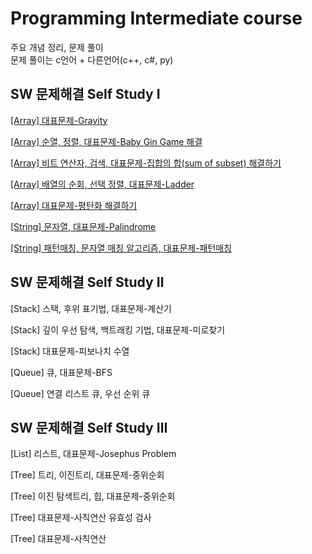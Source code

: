 # Programming Intermediate course 
주요 개념 정리, 문제 풀이    
문제 풀이는 c언어 + 다른언어(c++, c#, py)    

## SW 문제해결 Self Study Ⅰ

[[Array] 대표문제-Gravity](https://github.com/rosmontisu/SW_expert_academy/blob/main/self_study_book_1/1_array_gravity.md)

[[Array] 순열, 정렬, 대표문제-Baby Gin Game 해결](https://github.com/rosmontisu/SW_expert_academy/blob/main/self_study_book_1/2_baby_gin_game.md)

[[Array] 비트 연산자, 검색, 대표문제-집합의 합(sum of subset) 해결하기]()

[[Array] 배열의 순회, 선택 정렬, 대표문제-Ladder]()

[[Array] 대표문제-평탄화 해결하기]()

[[String] 문자열, 대표문제-Palindrome]()

[[String] 패턴매칭, 문자열 매칭 알고리즘, 대표문제-패턴매칭]()


## SW 문제해결 Self Study Ⅱ

[Stack] 스택, 후위 표기법, 대표문제-계산기

[Stack] 깊이 우선 탐색, 백트래킹 기법, 대표문제-미로찾기

[Stack] 대표문제-피보나치 수열

[Queue] 큐, 대표문제-BFS

[Queue] 연결 리스트 큐, 우선 순위 큐


## SW 문제해결 Self Study Ⅲ

[List] 리스트, 대표문제-Josephus Problem

[Tree] 트리, 이진트리, 대표문제-중위순회

[Tree] 이진 탐색트리, 힙, 대표문제-중위순회

[Tree] 대표문제-사칙연산 유효성 검사

[Tree] 대표문제-사칙연산
